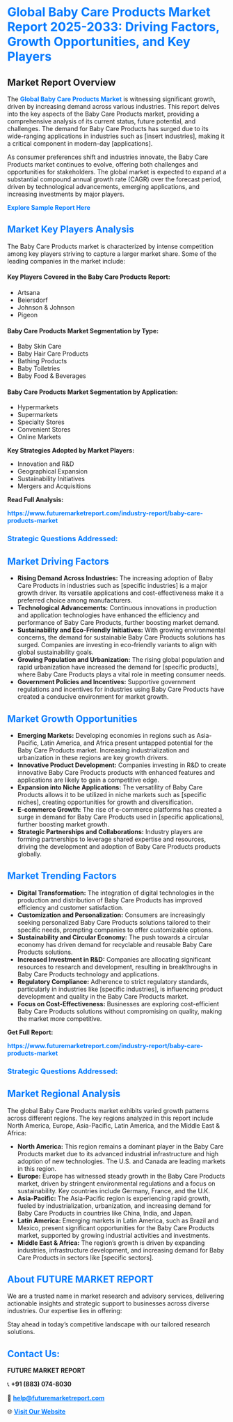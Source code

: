 <h1 style="color: #007BFF;">Global Baby Care Products Market Report 2025-2033: Driving Factors, Growth Opportunities, and Key Players</h1>

<section id="overview">
<h2>Market Report Overview</h2>
<p>The <a href="https://www.futuremarketreport.com/industry-report/baby-care-products-market" style="color: #007BFF; text-decoration: none;"><strong>Global Baby Care Products Market</strong></a> is witnessing significant growth, driven by increasing demand across various industries. This report delves into the key aspects of the Baby Care Products market, providing a comprehensive analysis of its current status, future potential, and challenges. The demand for Baby Care Products has surged due to its wide-ranging applications in industries such as [insert industries], making it a critical component in modern-day [applications].</p>
<p>As consumer preferences shift and industries innovate, the Baby Care Products market continues to evolve, offering both challenges and opportunities for stakeholders. The global market is expected to expand at a substantial compound annual growth rate (CAGR) over the forecast period, driven by technological advancements, emerging applications, and increasing investments by major players.</p>
</section>

<section id="overview">
<p><a href="https://www.futuremarketreport.com/request-sample/reportId=63940" style="color: #007BFF; text-decoration: none;"><strong>Explore Sample Report Here</strong></a></p>
</section>

<section id="key-players">
<h2 style="color: #007BFF;">Market Key Players Analysis</h2>
<p>The Baby Care Products market is characterized by intense competition among key players striving to capture a larger market share. Some of the leading companies in the market include:</p>
<h4>Key Players Covered in the Baby Care Products Report:</h4>
<ul><li>Artsana</li><li>Beiersdorf</li><li>Johnson &amp; Johnson</li><li>Pigeon</li></ul>
<h4>Baby Care Products Market Segmentation by Type:</h4>
<ul><li>Baby Skin Care</li><li>Baby Hair Care Products</li><li>Bathing Products</li><li>Baby Toiletries</li><li>Baby Food &amp; Beverages</li></ul>

<h4>Baby Care Products Market Segmentation by Application:</h4>
<ul><li>Hypermarkets</li><li>Supermarkets</li><li>Specialty Stores</li><li>Convenient Stores</li><li>Online Markets</li></ul>
<p><strong>Key Strategies Adopted by Market Players:</strong></p>
<ul>
<li>Innovation and R&D</li>
<li>Geographical Expansion</li>
<li>Sustainability Initiatives</li>
<li>Mergers and Acquisitions</li>
</ul>
</section>

<section>
<p><strong>Read Full Analysis: </strong></p><a href="https://www.futuremarketreport.com/industry-report/baby-care-products-market" style="color: #007BFF; text-decoration: none;"><strong>https://www.futuremarketreport.com/industry-report/baby-care-products-market</strong></a>
<h3 style="color: #007BFF;">Strategic Questions Addressed:</h3>
</section>

<section id="driving-factors">
<h2 style="color: #007BFF;">Market Driving Factors</h2>
<ul>
<li><strong>Rising Demand Across Industries:</strong> The increasing adoption of Baby Care Products in industries such as [specific industries] is a major growth driver. Its versatile applications and cost-effectiveness make it a preferred choice among manufacturers.</li>
<li><strong>Technological Advancements:</strong> Continuous innovations in production and application technologies have enhanced the efficiency and performance of Baby Care Products, further boosting market demand.</li>
<li><strong>Sustainability and Eco-Friendly Initiatives:</strong> With growing environmental concerns, the demand for sustainable Baby Care Products solutions has surged. Companies are investing in eco-friendly variants to align with global sustainability goals.</li>
<li><strong>Growing Population and Urbanization:</strong> The rising global population and rapid urbanization have increased the demand for [specific products], where Baby Care Products plays a vital role in meeting consumer needs.</li>
<li><strong>Government Policies and Incentives:</strong> Supportive government regulations and incentives for industries using Baby Care Products have created a conducive environment for market growth.</li>
</ul>
</section>

<section id="growth-opportunities">
<h2 style="color: #007BFF;">Market Growth Opportunities</h2>
<ul>
<li><strong>Emerging Markets:</strong> Developing economies in regions such as Asia-Pacific, Latin America, and Africa present untapped potential for the Baby Care Products market. Increasing industrialization and urbanization in these regions are key growth drivers.</li>
<li><strong>Innovative Product Development:</strong> Companies investing in R&D to create innovative Baby Care Products products with enhanced features and applications are likely to gain a competitive edge.</li>
<li><strong>Expansion into Niche Applications:</strong> The versatility of Baby Care Products allows it to be utilized in niche markets such as [specific niches], creating opportunities for growth and diversification.</li>
<li><strong>E-commerce Growth:</strong> The rise of e-commerce platforms has created a surge in demand for Baby Care Products used in [specific applications], further boosting market growth.</li>
<li><strong>Strategic Partnerships and Collaborations:</strong> Industry players are forming partnerships to leverage shared expertise and resources, driving the development and adoption of Baby Care Products products globally.</li>
</ul>
</section>

<section id="trending-factors">
<h2 style="color: #007BFF;">Market Trending Factors</h2>
<ul>
<li><strong>Digital Transformation:</strong> The integration of digital technologies in the production and distribution of Baby Care Products has improved efficiency and customer satisfaction.</li>
<li><strong>Customization and Personalization:</strong> Consumers are increasingly seeking personalized Baby Care Products solutions tailored to their specific needs, prompting companies to offer customizable options.</li>
<li><strong>Sustainability and Circular Economy:</strong> The push towards a circular economy has driven demand for recyclable and reusable Baby Care Products solutions.</li>
<li><strong>Increased Investment in R&D:</strong> Companies are allocating significant resources to research and development, resulting in breakthroughs in Baby Care Products technology and applications.</li>
<li><strong>Regulatory Compliance:</strong> Adherence to strict regulatory standards, particularly in industries like [specific industries], is influencing product development and quality in the Baby Care Products market.</li>
<li><strong>Focus on Cost-Effectiveness:</strong> Businesses are exploring cost-efficient Baby Care Products solutions without compromising on quality, making the market more competitive.</li>
</ul>
</section>

<section>
<p><strong>Get Full Report: </strong></p><a href="https://www.futuremarketreport.com/industry-report/baby-care-products-market" style="color: #007BFF; text-decoration: none;"><strong>https://www.futuremarketreport.com/industry-report/baby-care-products-market</strong></a>
<h3 style="color: #007BFF;">Strategic Questions Addressed:</h3>
</section>


<section id="regional-analysis">
<h2 style="color: #007BFF;">Market Regional Analysis</h2>
<p>The global Baby Care Products market exhibits varied growth patterns across different regions. The key regions analyzed in this report include North America, Europe, Asia-Pacific, Latin America, and the Middle East & Africa:</p>
<ul>
<li><strong>North America:</strong> This region remains a dominant player in the Baby Care Products market due to its advanced industrial infrastructure and high adoption of new technologies. The U.S. and Canada are leading markets in this region.</li>
<li><strong>Europe:</strong> Europe has witnessed steady growth in the Baby Care Products market, driven by stringent environmental regulations and a focus on sustainability. Key countries include Germany, France, and the U.K.</li>
<li><strong>Asia-Pacific:</strong> The Asia-Pacific region is experiencing rapid growth, fueled by industrialization, urbanization, and increasing demand for Baby Care Products in countries like China, India, and Japan.</li>
<li><strong>Latin America:</strong> Emerging markets in Latin America, such as Brazil and Mexico, present significant opportunities for the Baby Care Products market, supported by growing industrial activities and investments.</li>
<li><strong>Middle East & Africa:</strong> The region’s growth is driven by expanding industries, infrastructure development, and increasing demand for Baby Care Products in sectors like [specific sectors].</li>
</ul>
</section>

<footer>
<h2 style="color: #007BFF;">About FUTURE MARKET REPORT</h2>
<p>We are a trusted name in market research and advisory services, delivering actionable insights and strategic support to businesses across diverse industries. Our expertise lies in offering:</p>

<p>Stay ahead in today’s competitive landscape with our tailored research solutions.</p>

<h2 style="color: #007BFF;">Contact Us:</h2>
<p><strong>FUTURE MARKET REPORT</strong></p>
<p>📞 <strong>+91 (883) 074-8030</strong></p>
<p>📧 <strong><a href="mailto:help@futuremarketreport.com" style="color: #007BFF;">help@futuremarketreport.com</a></strong></p>
<p>🌐 <strong><a href="https://www.futuremarketreport.com/" style="color: #007BFF;">Visit Our Website</a></strong></p>
</footer>